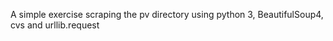A simple exercise scraping the pv directory using python 3, BeautifulSoup4, 
cvs and urllib.request
